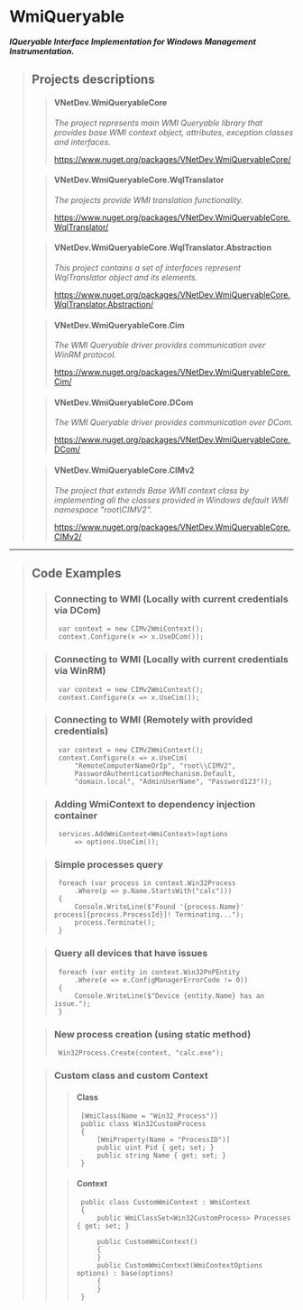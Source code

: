 # WmiQueryable

***IQueryable Interface Implementation for Windows Management Instrumentation.***
> ## Projects descriptions 
>
>> #### VNetDev.WmiQueryableCore
>> *The project represents main WMI Queryable library that provides base WMI context object, attributes, exception classes and interfaces.*
>> 
>> https://www.nuget.org/packages/VNetDev.WmiQueryableCore/
>
>> #### VNetDev.WmiQueryableCore.WqlTranslator
>> *The projects provide WMI translation functionality.*
>> 
>> https://www.nuget.org/packages/VNetDev.WmiQueryableCore.WqlTranslator/
>
>> #### VNetDev.WmiQueryableCore.WqlTranslator.Abstraction
>> *This project contains a set of interfaces represent WqlTranslator object and its elements.*
>> 
>> https://www.nuget.org/packages/VNetDev.WmiQueryableCore.WqlTranslator.Abstraction/
>
>> #### VNetDev.WmiQueryableCore.Cim
>> *The WMI Queryable driver provides communication over WinRM protocol.*
>> 
>> https://www.nuget.org/packages/VNetDev.WmiQueryableCore.Cim/
>
>> #### VNetDev.WmiQueryableCore.DCom
>> *The WMI Queryable driver provides communication over DCom.*
>> 
>> https://www.nuget.org/packages/VNetDev.WmiQueryableCore.DCom/
>
>> #### VNetDev.WmiQueryableCore.CIMv2
>> *The project that extends Base WMI context class by implementing all the classes provided in Windows default WMI namespace "root\CIMV2".*
>> 
>> https://www.nuget.org/packages/VNetDev.WmiQueryableCore.CIMv2/

***

> ## Code Examples
>
>> ### Connecting to WMI (Locally with current credentials via DCom)
>>```CSharp
>>  var context = new CIMv2WmiContext();
>>  context.Configure(x => x.UseDCom());
>>```
>
>> ### Connecting to WMI (Locally with current credentials via WinRM)
>>```CSharp
>>  var context = new CIMv2WmiContext();
>>  context.Configure(x => x.UseCim());
>>```
>
>> ### Connecting to WMI (Remotely with provided credentials)
>>```CSharp
>>  var context = new CIMv2WmiContext();
>>  context.Configure(x => x.UseCim(
>>      "RemoteComputerNameOrIp", "root\\CIMV2",
>>      PasswordAuthenticationMechanism.Default,
>>      "domain.local", "AdminUserName", "Password123"));
>>```
>
>> ### Adding WmiContext to dependency injection container
>>```CSharp
>>  services.AddWmiContext<WmiContext>(options 
>>      => options.UseCim());
>>```
>
>>### Simple processes query
>>```CSharp
>>	foreach (var process in context.Win32Process
>>      .Where(p => p.Name.StartsWith("calc")))
>>  {
>>      Console.WriteLine($"Found '{process.Name}' process[{process.ProcessId}]! Terminating...");
>>      process.Terminate();
>>  }
>>```
>
>>### Query all devices that have issues
>>```CSharp
>>  foreach (var entity in context.Win32PnPEntity
>>      .Where(e => e.ConfigManagerErrorCode != 0))
>>  {
>>      Console.WriteLine($"Device {entity.Name} has an issue.");
>>  }
>>```
>
>>### New process creation (using static method)
>>```CSharp 
>>  Win32Process.Create(context, "calc.exe");
>>```
>
>>### Custom class and custom Context
>>
>>>#### Class
>>>```CSharp
>>>  [WmiClass(Name = "Win32_Process")]
>>>  public class Win32CustomProcess
>>>  {
>>>      [WmiProperty(Name = "ProcessID")]
>>>      public uint Pid { get; set; }
>>>      public string Name { get; set; }
>>>  }
>>>```
>>
>>>#### Context
>>>```CSharp
>>>  public class CustomWmiContext : WmiContext
>>>  {
>>>      public WmiClassSet<Win32CustomProcess> Processes { get; set; }
>>>
>>>      public CustomWmiContext()
>>>      {
>>>      }
>>>      public CustomWmiContext(WmiContextOptions options) : base(options)
>>>      {
>>>      }
>>>  }
>>>```
>

